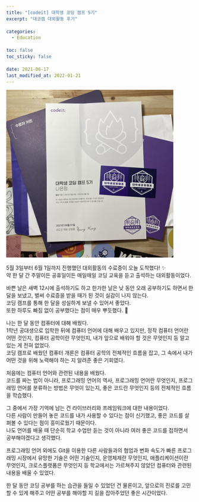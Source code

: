 ```yaml
---
title: "[codeit] 대학생 코딩 캠프 5기"
excerpt: "대코캠 대외활동 후기"

categories:
  - Education

toc: false
toc_sticky: false

date: 2021-06-17
last_modified_at: 2022-01-21
---
```


<img src="/assets/images/21061701/21061701_1.jpg" width="450em">  

5월 3일부터 6월 1일까지 진행했던 대외활동의 수료증이 오늘 도착했다! ✨  
약 한 달 간 주말이든 공휴일이든 매일매일 코딩 교육을 듣고 출석하는 대외활동이었다.  

바쁜 날은 새벽 12시에 출석하기도 하고 한가한 날은 낮 동안 오래 공부하기도 하면서 한 달을 보냈고, 벌써 수료증을 받을 때가 된 것이 실감이 나지 않는다.  
코딩 캠프를 통해 한 달을 성실하게 보낼 수 있어서 좋았다.  
또한 하루도 빠짐 없이 공부했다는 점이 매우 뿌듯했다. 🎉  

나는 한 달 동안 컴퓨터에 대해 배웠다.  
1학년 공대생으로 입학한 뒤에 컴퓨터 언어에 대해 배우고 있지만, 정작 컴퓨터 언어란 어떤 것인지, 컴퓨터 공학이란 무엇인지, 내가 앞으로 배워야 할 것은 무엇인지 등 알고 있는 게 전혀 없었다.  
코딩 캠프로 배웠던 컴퓨터 개론은 컴퓨터 공학의 전체적인 흐름을 잡고, 그 속에서 내가 어떤 것을 위해 노력해야 하는 지 알려준 좋은 기회였다.  

처음에는 컴퓨터 언어와 관련된 내용을 배웠다.  
코드를 짜는 법이 아니라, 프로그래밍 언어의 역사, 프로그래밍 언어란 무엇인지, 프로그래밍 언어를 분류하는 방법은 무엇이 있는지, 좋은 코드란 무엇인지 등의 전체적인 흐름을 학습했다.  

그 중에서 가장 기억에 남는 건 라이브러리와 프레임워크에 대한 내용이었다.  
다른 사람이 만들어 놓은 코드를 내가 사용할 수 있다는 점이 신기했고, 좋은 코드를 살펴볼 수 있다는 점이 흥미로웠기 때문이다.  
나도 언어를 배울 때 단순히 학교 수업만 듣는 것이 아니라 여러 좋은 코드를 접하면서 공부해야겠다고 생각했다.  

프로그래밍 언어 외에도 Git을 이용한 다른 사람들과의 협업과 변화 속도가 빠른 프로그래밍 시장에서 유망한 기술은 어떤 기술인지, 운영체제란 무엇인지, 애플리케이션이란 무엇인지, 크로스플랫폼은 무엇인지 등 학교에서는 가르쳐주지 않았던 컴퓨터와 관련된 내용을 배울 수 있었다.  

한 달 동안 코딩 공부를 하는 습관을 들일 수 있었던 건 물론이고, 앞으로의 진로를 고민할 수 있게 해주고 어떤 공부를 해야할 지 길을 잡아주었던 좋은 시간이었다.  
